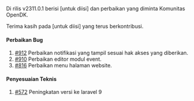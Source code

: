 Di rilis v2311.0.1 berisi  [untuk diisi] dan perbaikan yang diminta Komunitas OpenDK.

Terima kasih pada [untuk diisi] yang terus berkontribusi.


#### Perbaikan Bug
1. [#912](https://github.com/OpenSID/OpenDK/issues/912) Perbaikan notifikasi yang tampil sesuai hak akses yang diberikan.
2. [#910](https://github.com/OpenSID/OpenDK/issues/910) Perbaikan editor modul event.
3. [#816](https://github.com/OpenSID/OpenDK/issues/816) Perbaikan menu halaman website.

#### Penyesuaian Teknis
1. [#572](https://github.com/OpenSID/OpenDK/issues/572) Peningkatan versi ke laravel 9
